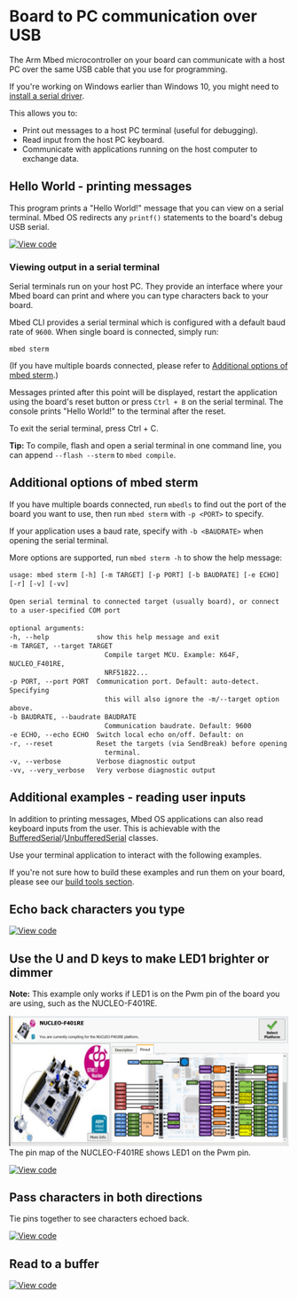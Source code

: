 <h1 id="serial-comm">Board to PC communication over USB</h1>

The Arm Mbed microcontroller on your board can communicate with a host PC over the same USB cable that you use for programming.

<span class="tips">If you're working on Windows earlier than Windows 10, you might need to [install a serial driver](../program-setup/windows-serial-driver.html).</span>

This allows you to:

- Print out messages to a host PC terminal (useful for debugging).
- Read input from the host PC keyboard.
- Communicate with applications running on the host computer to exchange data.

## Hello World - printing messages

This program prints a "Hello World!" message that you can view on a serial terminal. Mbed OS redirects any `printf()` statements to the board's debug USB serial.

[![View code](https://www.mbed.com/embed/?url=https://github.com/ARMmbed/mbed-os-examples-docs_only/blob/master/Tutorials_SerialComm/Serial_STDOUT/)](https://github.com/ARMmbed/mbed-os-examples-docs_only/blob/master/Tutorials_SerialComm/Serial_STDOUT/main.cpp)

### Viewing output in a serial terminal

Serial terminals run on your host PC. They provide an interface where your Mbed board can print and where you can type characters back to your board.

Mbed CLI provides a serial terminal which is configured with a default baud rate of `9600`. When single board is connected, simply run: 

```
mbed sterm
```

(If you have multiple boards connected, please refer to [Additional options of mbed sterm](#additional-options-of-mbed-sterm).)

Messages printed after this point will be displayed, restart the application using the board's reset button or press `Ctrl + B` on the serial terminal.
The console prints "Hello World!" to the terminal after the reset.

To exit the serial terminal, press Ctrl + C.

<span class="tips">**Tip:** To compile, flash and open a serial terminal in one command line, you can append `--flash --sterm` to `mbed compile`.</span>

## Additional options of mbed sterm

If you have multiple boards connected, run `mbedls` to find out the port of the board you want to use, then run `mbed sterm` with `-p <PORT>` to specify.

If your application uses a baud rate, specify with `-b <BAUDRATE>` when opening the serial terminal.

More options are supported, run `mbed sterm -h` to show the help message:

```
usage: mbed sterm [-h] [-m TARGET] [-p PORT] [-b BAUDRATE] [-e ECHO] [-r] [-v] [-vv]

Open serial terminal to connected target (usually board), or connect to a user-specified COM port

optional arguments:
-h, --help            show this help message and exit
-m TARGET, --target TARGET
                        Compile target MCU. Example: K64F, NUCLEO_F401RE,
                        NRF51822...
-p PORT, --port PORT  Communication port. Default: auto-detect. Specifying
                        this will also ignore the -m/--target option above.
-b BAUDRATE, --baudrate BAUDRATE
                        Communication baudrate. Default: 9600
-e ECHO, --echo ECHO  Switch local echo on/off. Default: on
-r, --reset           Reset the targets (via SendBreak) before opening
                        terminal.
-v, --verbose         Verbose diagnostic output
-vv, --very_verbose   Very verbose diagnostic output
```

## Additional examples - reading user inputs

In addition to printing messages, Mbed OS applications can also read keyboard inputs from the user. This is achievable with the [BufferedSerial](../apis/bufferedserial.html)/[UnbufferedSerial](../apis/unbufferedserial.html) classes.

Use your terminal application to interact with the following examples.

If you're not sure how to build these examples and run them on your board, please see our [build tools section](../build-tools/index.html).

## Echo back characters you type

[![View code](https://www.mbed.com/embed/?url=https://github.com/ARMmbed/mbed-os-examples-docs_only/blob/master/Tutorials_SerialComm/Serial_EchoBack/)](https://github.com/ARMmbed/mbed-os-examples-docs_only/blob/master/Tutorials_SerialComm/Serial_EchoBack/main.cpp)

## Use the U and D keys to make LED1 brighter or dimmer

<span class="tips">**Note:** This example only works if LED1 is on the Pwm pin of the board you are using, such as the NUCLEO-F401RE. </span>

<span class="images">![](../../images/NUCLEOF401RE.png)<span>The pin map of the NUCLEO-F401RE shows LED1 on the Pwm pin.</span></span>

[![View code](https://www.mbed.com/embed/?url=https://github.com/ARMmbed/mbed-os-examples-docs_only/blob/master/Tutorials_SerialComm/Serial_LEDControl/)](https://github.com/ARMmbed/mbed-os-examples-docs_only/blob/master/Tutorials_SerialComm/Serial_LEDControl/main.cpp)

## Pass characters in both directions

Tie pins together to see characters echoed back.

[![View code](https://www.mbed.com/embed/?url=https://github.com/ARMmbed/mbed-os-examples-docs_only/blob/master/Tutorials_SerialComm/Serial_PassCharacters/)](https://github.com/ARMmbed/mbed-os-examples-docs_only/blob/master/Tutorials_SerialComm/Serial_PassCharacters/main.cpp)

## Read to a buffer

[![View code](https://www.mbed.com/embed/?url=https://github.com/ARMmbed/mbed-os-examples-docs_only/blob/master/Tutorials_SerialComm/Serial_ReadToBuffer/)](https://github.com/ARMmbed/mbed-os-examples-docs_only/blob/master/Tutorials_SerialComm/Serial_ReadToBuffer/main.cpp)
